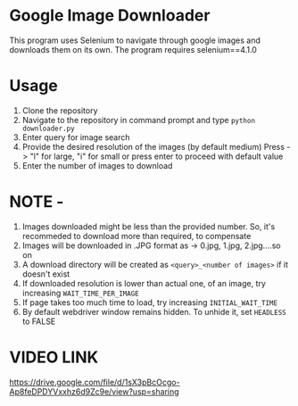 # Google Image Downloader
This program uses Selenium to navigate through google images and downloads them on its own.
The program requires selenium==4.1.0

# Usage
1. Clone the repository
1. Navigate to the repository in command prompt and type `python downloader.py`
2. Enter query for image search
3. Provide the desired resolution of the images (by default medium)
   Press -> "l" for large, "i" for small
   or press enter to proceed with default value
3. Enter the number of images to download

# NOTE -
1. Images downloaded might be less than the provided number. So, it's recommeded to download more than required, to compensate
2. Images will be downloaded in .JPG format as -> 0.jpg, 1.jpg, 2.jpg....so on
3. A download directory will be created as `<query>_<number of images>` if it doesn't exist
4. If downloaded resolution is lower than actual one, of an image, try increasing `WAIT_TIME_PER_IMAGE`
5. If page takes too much time to load, try increasing `INITIAL_WAIT_TIME`
6. By default webdriver window remains hidden. To unhide it, set `HEADLESS` to FALSE 

# VIDEO LINK 
https://drive.google.com/file/d/1sX3pBcOcgo-Ap8feDPDYVxxhz6d9Zc9e/view?usp=sharing
